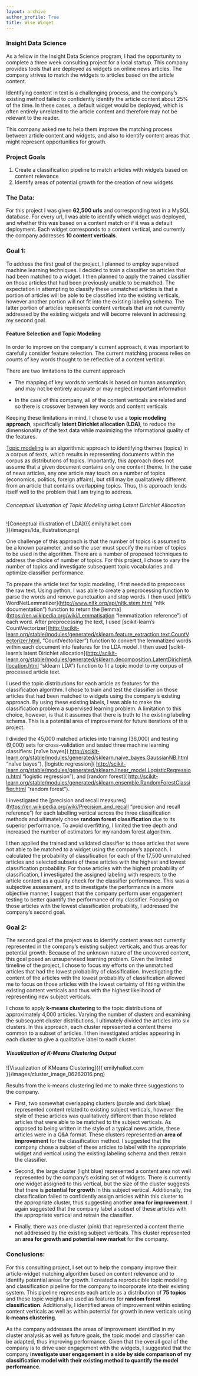 ```yaml
---
layout: archive
author_profile: True
title: Wise Widget
---
```




### Insight Data Science

As a fellow in the Insight Data Science program, I had the opportunity to complete a three week consulting project for a local startup. This company provides tools that are deployed as widgets on online news articles. The company strives to match the widgets to articles based on the article content.

Identifying content in text is a challenging process, and the company’s existing method failed to confidently identify the article content about 25% of the time. In these cases, a default widget would be deployed, which is often entirely unrelated to the article content and therefore may not be relevant to the reader. 

This company asked me to help them improve the matching process between article content and widgets, and also to identify content areas that might represent opportunities for growth.

### Project Goals

1. Create a classification pipeline to match articles with widgets based on content relevance
2. Identify areas of potential growth for the creation of new widgets

### The Data: 

For this project I was given __62,500 urls__ and corresponding text in a MySQL database. For every url, I was able to identify which widget was deployed, and whether this was based on a content match or if it was a default deployment. Each widget corresponds to a content vertical, and currently the company addresses __10 content verticals__.

### Goal 1: 

To address the first goal of the project, I planned to employ supervised machine learning techniques. I decided to train a classifier on articles that had been matched to a widget. I then planned to apply the trained classifier on those articles that had been previously unable to be matched. The expectation in attempting to classify these unmatched articles is that a portion of articles will be able to be classified into the existing verticals, however another portion will not fit into the existing labeling schema. The latter portion of articles represents content verticals that are not currently addressed by the existing widgets and will become relevant in addressing my second goal. 

#### Feature Selection and Topic Modeling

In order to improve on the company's current approach, it was important to carefully consider feature selection. The current matching process relies on counts of key words thought to be reflective of a content vertical. 

There are two limitations to the current approach

* The mapping of key words to verticals is based on human assumption, and may not be entirely accurate or may neglect important information

* In the case of this company, all of the content verticals are related and so there is crossover between key words and content verticals

Keeping these limitations in mind, I chose to use a __topic modeling approach__, specifically __latent Dirichlet allocation (LDA)__, to reduce the dimensionality of the text data while maximizing the informational quality of the features.

[Topic modeling](https://www.cs.princeton.edu/~blei/papers/Blei2012.pdf "Topic Modeling Reference") is an algorithmic approach to identifying themes (topics) in a corpus of texts, which results in representing documents within the corpus as distributions of topics. Importantly, this approach does not assume that a given document contains only one content theme. In the case of news articles, any one article may touch on a number of topics (economics, politics, foreign affairs), but still may be qualitatively different from an article that contains overlapping topics. Thus, this approach lends itself well to the problem that I am trying to address. 


###### Conceptual Illustration of Topic Modeling using Latent Dirichlet Allocation

![Conceptual illustration of LDA]({{ emilyhalket.com }}/images/lda_illustration.png)

One challenge of this approach is that the number of topics is assumed to be a known parameter, and so the user must specify the number of topics to be used in the algorithm. There are a number of proposed techniques to address the choice of number of topics. For this project, I chose to vary the number of topics and investigate subsequent topic vocabularies and optimize classifier performance. 

To prepare the article text for topic modeling, I first needed to preprocess the raw text. Using python, I was able to create a preprocessing function to parse the words and remove punctuation and stop words.  I then used [nltk’s WordNetLemmatizer](http://www.nltk.org/api/nltk.stem.html “nltk documentation”) function to return the [lemma](https://en.wikipedia.org/wiki/Lemmatisation “lemmatization reference”) of each word. After preprocessing the text, I used [scikit-learn’s CountVectorizer](http://scikit-learn.org/stable/modules/generated/sklearn.feature_extraction.text.CountVectorizer.html, “CountVectorizer”) function to convert the lemmatized words within each document into features for the LDA model. I then used [scikit-learn’s latent Dirichlet allocation](http://scikit-learn.org/stable/modules/generated/sklearn.decomposition.LatentDirichletAllocation.html “sklearn LDA”) function to fit a topic model to my corpus of processed article text.

I used the topic distributions for each article as features for the classification algorithm. I chose to train and test the classifier on those articles that had been matched to widgets using the company’s existing approach. By using these existing labels, I was able to make the classification problem a supervised learning problem. A limitation to this choice, however, is that it assumes that there is truth to the existing labeling schema. This is a potential area of improvement for future iterations of this project.

I divided the 45,000 matched articles into training (36,000) and testing (9,000) sets for cross-validation and tested three machine learning classifiers: [naïve bayes]( http://scikit-learn.org/stable/modules/generated/sklearn.naive_bayes.GaussianNB.html “naïve bayes”), [logistic regression]( http://scikit-learn.org/stable/modules/generated/sklearn.linear_model.LogisticRegression.html “logistic regression”), and [random forest]( http://scikit-learn.org/stable/modules/generated/sklearn.ensemble.RandomForestClassifier.html “random forest”). 

I investigated the [precision and recall measures](https://en.wikipedia.org/wiki/Precision_and_recall “precision and recall reference”) for each labelling vertical across the three classification methods and ultimately chose __random forest classification__ due to its superior performance. To avoid overfitting, I limited the tree depth and increased the number of estimators for my random forest algorithm.

I then applied the trained and validated classifier to those articles that were not able to be matched to a widget using the company’s approach. I calculated the probability of classification for each of the 17,500 unmatched articles and selected subsets of these articles with the highest and lowest classification probability. For those articles with the highest probability of classification, I investigated the assigned labeling with respects to the article content as a quality check for the classifier performance. This was a subjective assessment, and to investigate the performance in a more objective manner, I suggest that the company perform user engagement testing to better quantify the performance of my classifier. Focusing on those articles with the lowest classification probability, I addressed the company’s second goal.


### Goal 2:

The second goal of the project was to identify content areas not currently represented in the company’s existing subject verticals, and thus areas for potential growth. Because of the unknown nature of the uncovered content, this goal posed an unsupervised learning problem. Given the limited timeline of the project, I chose to focus my efforts on the unmatched articles that had the lowest probability of classification. Investigating the content of the articles with the lowest probability of classification allowed me to focus on those articles with the lowest certainty of fitting within the existing content verticals and thus with the highest likelihood of representing new subject verticals. 

I chose to apply __k-means clustering__ to the topic distributions of approximately 4,000 articles. Varying the number of clusters and examining the subsequent cluster distributions, I ultimately divided the articles into six clusters. In this approach, each cluster represented a content theme common to a subset of articles. I then investigated articles appearing in each cluster to give a qualitative label to each cluster. 


##### Visualization of K-Means Clustering Output
![Visualization of KMeans Clustering]({{ emilyhalket.com }}/images/cluster_image_06262016.png)

Results from the k-means clustering led me to make three suggestions to the company.

* First, two somewhat overlapping clusters (purple and dark blue) represented content related to existing subject verticals, however the style of these articles was qualitatively different than those related articles that were able to be matched to the subject verticals. As opposed to being written in the style of a typical news article, these articles were in a Q&A format. These clusters represented an __area of improvement__ for the classification method. I suggested that the company chose a subset of these articles to label with the appropriate widget and vertical using the existing labeling schema and then retrain the classifier.

* Second, the large cluster (light blue) represented a content area not well represented by the company’s existing set of widgets. There is currently one widget assigned to this vertical, but the size of the cluster suggests that there is __potential for growth__ in this subject vertical. Additionally, the classification failed to confidently assign articles within this cluster to the appropriate cluster, thus suggesting another __area for improvement__. I again suggested that the company label a subset of these articles with the appropriate vertical and retrain the classifier. 

* Finally, there was one cluster (pink) that represented a content theme not addressed by the existing subject verticals. This cluster represented an __area for growth and potential new market__ for the company. 



### Conclusions:

For this consulting project, I set out to help the company improve their article-widget matching algorithm based on content relevance and to identify potential areas for growth. I created a reproducible topic modeling and classification pipeline for the company to incorporate into their existing system. This pipeline represents each article as a distribution of __75 topics__ and these topic weights are used as features for __random forest classification__. Additionally, I identified areas of improvement within existing content verticals as well as within potential for growth in new verticals using __k-means clustering__. 

As the company addresses the areas of improvement identified in my cluster analysis as well as future goals, the topic model and classifier can be adapted, thus improving performance. Given that the overall goal of the company is to drive user engagement with the widgets, I suggested that the company __investigate user engagement in a side by side comparison of my classification model with their existing method to quantify the model performance__. 




